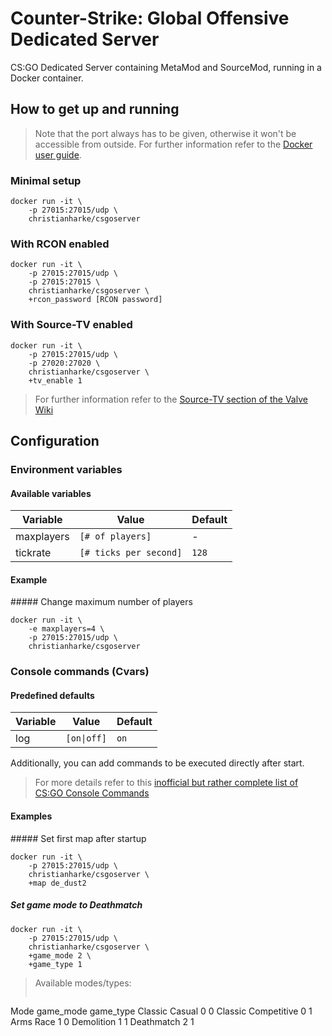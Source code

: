 # Counter-Strike: Global Offensive Dedicated Server

CS:GO Dedicated Server containing MetaMod and SourceMod, running in a Docker container.

## How to get up and running

> Note that the port always has to be given, otherwise it won't be accessible from outside. For further information refer to the [Docker user guide](https://docs.docker.com/v1.8/userguide/dockerlinks/).

### Minimal setup

```
docker run -it \
    -p 27015:27015/udp \
    christianharke/csgoserver
```

### With RCON enabled

```
docker run -it \
    -p 27015:27015/udp \
    -p 27015:27015 \
    christianharke/csgoserver \
    +rcon_password [RCON password]
```

### With Source-TV enabled

```
docker run -it \
    -p 27015:27015/udp \
    -p 27020:27020 \
    christianharke/csgoserver \
    +tv_enable 1
```

> For further information refer to the [Source-TV section of the Valve Wiki](https://developer.valvesoftware.com/wiki/SourceTV)

## Configuration

### Environment variables

#### Available variables

Variable | Value | Default
-------- | ----- | -------
maxplayers | `[# of players]` | -
tickrate | `[# ticks per second]` | `128`

#### Example

##### Change maximum number of players

```
docker run -it \
    -e maxplayers=4 \
    -p 27015:27015/udp \
    christianharke/csgoserver
```

### Console commands (Cvars)

#### Predefined defaults

Variable | Value | Default
-------- | ----- | -------
log | <code>[on&#124;off]</code> | `on`

Additionally, you can add commands to be executed directly after start.

> For more details refer to this [inofficial but rather complete list of CS:GO Console Commands](http://www.tobyscs.com/csgo-console-commands/)

#### Examples

##### Set first map after startup

```
docker run -it \
    -p 27015:27015/udp \
    christianharke/csgoserver \
    +map de_dust2
```

##### Set game mode to Deathmatch

```
docker run -it \
    -p 27015:27015/udp \
    christianharke/csgoserver \
    +game_mode 2 \
    +game_type 1
```

> Available modes/types:
> ```
Mode                   game_mode    game_type
Classic Casual             0            0
Classic Competitive        0            1
Arms Race                  1            0
Demolition                 1            1
Deathmatch                 2            1
```
